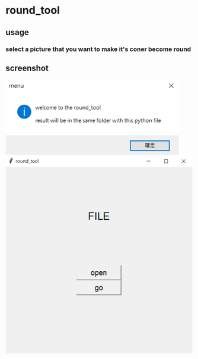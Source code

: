 # round_tool
## usage
### select a picture that you want to make it's coner become round
## screenshot
![Alt text](pic/1.png)
![Alt text](pic/2.png)
